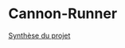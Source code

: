 # Cannon-Runner

[Synthèse du projet](https://drive.google.com/file/d/0BwXkQ9WZJ2rCNlJ0eGtTaGNNek4xY0VoWUgxMU9UUXAzSlRJ/view)